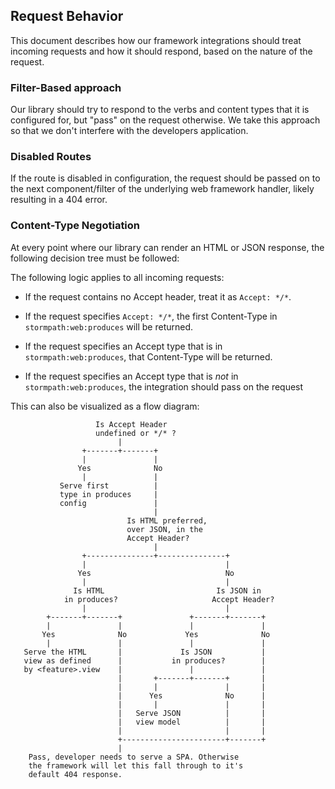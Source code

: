 ## Request Behavior

This document describes how our framework integrations should treat incoming
requests and how it should respond, based on the nature of the request.

### Filter-Based approach

Our library should try to respond to the verbs and content types that it is
configured for, but "pass" on the request otherwise.  We take this approach so
that we don't interfere with the developers application.

### Disabled Routes

If the route is disabled in configuration, the request should be passed on to
the next component/filter of the underlying web framework handler, likely
resulting in a 404 error.

### Content-Type Negotiation

At every point where our library can render an HTML or JSON response, the
following decision tree must be followed:

The following logic applies to all incoming requests:

* If the request contains no Accept header, treat it as `Accept: */*`.

* If the request specifies `Accept: */*`, the first Content-Type in
  `stormpath:web:produces` will be returned.

* If the request specifies an Accept type that is in `stormpath:web:produces`,
  that Content-Type will be returned.

* If the request specifies an Accept type that is *not* in
  `stormpath:web:produces`, the integration should pass on the request

This can also be visualized as a flow diagram:


```
                   Is Accept Header
                   undefined or */* ?
                        |
                +-------+-------+
                |               |
               Yes              No
                |               |
           Serve first          |
           type in produces     |
           config               |
                                |
                          Is HTML preferred,
                          over JSON, in the
                          Accept Header?
                                |
                +---------------+---------------+
                |                               |
               Yes                              No
                |                               |
              Is HTML                         Is JSON in
            in produces?                     Accept Header?
                |                               |
        +-------+-------+               +-------+-------+
        |               |               |               |
       Yes              No             Yes              No
        |               |               |               |
   Serve the HTML       |             Is JSON           |
   view as defined      |           in produces?        |
   by <feature>.view    |               |               |
                        |       +-------+-------+       |
                        |       |               |       |
                        |      Yes              No      |
                        |       |               |       |
                        |   Serve JSON          |       |
                        |   view model          |       |
                        |                       |       |
                        +-----------------------+-------+
                        |
    Pass, developer needs to serve a SPA. Otherwise
    the framework will let this fall through to it's
    default 404 response.
```